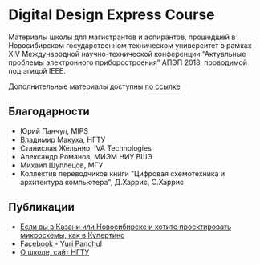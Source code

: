 
# Digital Design Express Course
Материалы школы для магистрантов и аспирантов, прошедшей в Новосибирском государственном техническом университет в рамках
XIV Международной научно-технической конференции “Актуальные проблемы электронного приборостроения” АПЭП 2018, проводимой под эгидой IEEE.

Дополнительные материалы доступны [по ссылке](https://yadi.sk/d/AdwMQB3MLS24iQ)

## Благодарности
- Юрий Панчул, MIPS
- Владимир Макуха, НГТУ
- Станислав Жельнио, IVA Technologies
- Александр Романов, МИЭМ НИУ ВШЭ
- Михаил Шуплецов, МГУ
- Коллектив переводчиков книги "Цифровая схемотехника и архитектура компьютера", Д.Харрис, С.Харрис

## Публикации
- [Если вы в Казани или Новосибирске и хотите проектировать микросхемы, как в Купертино](https://habr.com/post/423843/)
- [Facebook - Yuri Panchul](https://www.facebook.com/yuri.panchul/posts/10156966247468392)
- [О школе, сайт НГТУ](http://www.nstu.ru/news_more?idnews=112843)
